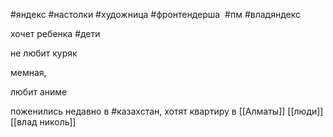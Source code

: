 #яндекс #настолки
#художница 
#фронтендерша 
#пм 
#владяндекс


хочет ребенка #дети 

не любит куряк

мемная, 

любит аниме

поженились недавно в #казахстан, хотят квартиру в [[Алматы]]
[[люди]]
[[влад николь]]